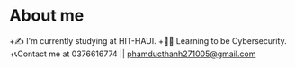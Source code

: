 # About me
+✍ I'm currently studying at HIT-HAUI.
+👨‍💻 Learning to be Cybersecurity.
+📞Contact me at 0376616774 || phamducthanh271005@gmail.com
